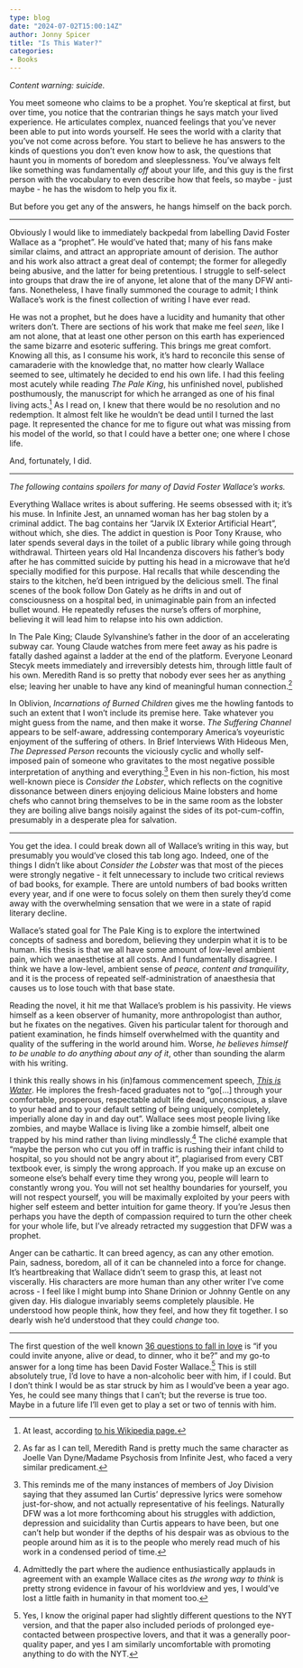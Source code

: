 ```yaml
---
type: blog
date: "2024-07-02T15:00:14Z"
author: Jonny Spicer
title: "Is This Water?"
categories:
- Books
---
```

*Content warning: suicide.*

You meet someone who claims to be a prophet. You’re skeptical at first, but over time, you notice that the contrarian things he says match your lived experience. He articulates complex, nuanced feelings that you’ve never been able to put into words yourself. He sees the world with a clarity that you’ve not come across before. You start to believe he has answers to the kinds of questions you don’t even know how to ask, the questions that haunt you in moments of boredom and sleeplessness. You’ve always felt like something was fundamentally *off* about your life, and this guy is the first person with the vocabulary to even describe how that feels, so maybe - just maybe - he has the wisdom to help you fix it.

But before you get any of the answers, he hangs himself on the back porch.

---

Obviously I would like to immediately backpedal from labelling David Foster Wallace as a “prophet”. He would’ve hated that; many of his fans make similar claims, and attract an appropriate amount of derision. The author and his work also attract a great deal of contempt; the former for allegedly being abusive, and the latter for being pretentious. I struggle to self-select into groups that draw the ire of anyone, let alone that of the many DFW anti-fans. Nonetheless, I have finally summoned the courage to admit; I think Wallace’s work is the finest collection of writing I have ever read.

He was not a prophet, but he does have a lucidity and humanity that other writers don’t. There are sections of his work that make me feel *seen*, like I am not alone, that at least one other person on this earth has experienced the same bizarre and esoteric suffering. This brings me great comfort. Knowing all this, as I consume his work, it’s hard to reconcile this sense of camaraderie with the knowledge that, no matter how clearly Wallace seemed to see, ultimately he decided to end his own life. I had this feeling most acutely while reading *The Pale King*, his unfinished novel, published posthumously, the manuscript for which he arranged as one of his final living acts.[^1] As I read on, I knew that there would be no resolution and no redemption. It almost felt like he wouldn’t be dead until I turned the last page. It represented the chance for me to figure out what was missing from his model of the world, so that I could have a better one; one where I chose life. 

And, fortunately, I did.

---

*The following contains spoilers for many of David Foster Wallace’s works.*

Everything Wallace writes is about suffering. He seems obsessed with it; it’s his muse. In Infinite Jest, an unnamed woman has her bag stolen by a criminal addict. The bag contains her “Jarvik IX Exterior Artificial Heart”, without which, she dies. The addict in question is Poor Tony Krause, who later spends several days in the toilet of a public library while going through withdrawal. Thirteen years old Hal Incandenza discovers his father’s body after he has committed suicide by putting his head in a microwave that he’d specially modified for this purpose. Hal recalls that while descending the stairs to the kitchen, he’d been intrigued by the delicious smell. The final scenes of the book follow Don Gately as he drifts in and out of consciousness on a hospital bed, in unimaginable pain from an infected bullet wound. He repeatedly refuses the nurse’s  offers of morphine, believing it will lead him to relapse into his own addiction.

In The Pale King; Claude Sylvanshine’s father in the door of an accelerating subway car. Young Claude watches from mere feet away as his padre is fatally dashed against a ladder at the end of the platform. Everyone Leonard Stecyk meets immediately and irreversibly detests him, through little fault of his own. Meredith Rand is so pretty that nobody ever sees her as anything else; leaving her unable to have any kind of meaningful human connection.[^2]

In Oblivion, *Incarnations of Burned Children* gives me the howling fantods to such an extent that I won’t include its premise here. Take whatever you might guess from the name, and then make it worse. *The Suffering Channel* appears to be self-aware, addressing contemporary America’s voyeuristic enjoyment of the suffering of others. In Brief Interviews With Hideous Men, *The Depressed Person* recounts the viciously cyclic and wholly self-imposed pain of someone who gravitates to the most negative possible interpretation of anything and everything.[^3] Even in his non-fiction, his most well-known piece is *Consider the Lobster*, which reflects on the cognitive dissonance between diners enjoying delicious Maine lobsters and home chefs who cannot bring themselves to be in the same room as the lobster they are boiling alive bangs noisily against the sides of its pot-cum-coffin, presumably in a desperate plea for salvation.

---

You get the idea. I could break down all of Wallace’s writing in this way, but presumably you would’ve closed this tab long ago. Indeed, one of the things I didn’t like about *Consider the Lobster* was that most of the pieces were strongly negative - it felt unnecessary to include two critical reviews of bad books, for example. There are untold numbers of bad books written every year, and if one were to focus solely on them then surely they’d come away with the overwhelming sensation that we were in a state of rapid literary decline. 

Wallace’s stated goal for The Pale King is to explore the intertwined concepts of sadness and boredom, believing they underpin what it is to be human. His thesis is that we all have some amount of low-level ambient pain, which we anaesthetise at all costs. And I fundamentally disagree. I think we have a low-level, ambient sense of *peace, content and tranquility*, and it is the process of repeated self-administration of anaesthesia that causes us to lose touch with that base state.

Reading the novel, it hit me that Wallace’s problem is his passivity. He views himself as a keen observer of humanity, more anthropologist than author, but he fixates on the negatives. Given his particular talent for thorough and patient examination, he finds himself overwhelmed with the quantity and quality of the suffering in the world around him. Worse, *he believes himself to be unable to do anything about any of it*, other than sounding the alarm with his writing.

I think this really shows in his (in)famous commencement speech, [*This is Water*](https://fs.blog/david-foster-wallace-this-is-water/). He implores the fresh-faced graduates not to “go[…] through your comfortable, prosperous, respectable adult life dead, unconscious, a slave to your head and to your default setting of being uniquely, completely, imperially alone day in and day out”. Wallace sees most people living like zombies, and maybe Wallace is living like a zombie himself, albeit one trapped by his mind rather than living mindlessly.[^4] The cliché example that “maybe the person who cut you off in traffic is rushing their infant child to hospital, so you should not be angry about it”, plagiarised from every CBT textbook ever, is simply the wrong approach. If you make up an excuse on someone else’s behalf every time they wrong you, people will learn to constantly wrong you. You will not set healthy boundaries for yourself, you will not respect yourself, you will be maximally exploited by your peers with higher self esteem and better intuition for game theory. If you’re Jesus then perhaps you have the depth of compassion required to turn the other cheek for your whole life, but I’ve already retracted my suggestion that DFW was a prophet.

Anger can be cathartic. It can breed agency, as can any other emotion. Pain, sadness, boredom, all of it can be channeled into a force for change. It’s heartbreaking that Wallace didn’t seem to grasp this, at least not viscerally. His characters are more human than any other writer I’ve come across - I feel like I might bump into Shane Drinion or Johnny Gentle on any given day. His dialogue invariably seems completely plausible. He understood how people think, how they feel, and how they fit together. I so dearly wish he’d understood that they could *change* too.

---

The first question of the well known [36 questions to fall in love](https://36questionsinlove.com/) is “if you could invite anyone, alive or dead, to dinner, who it be?” and my go-to answer for a long time has been David Foster Wallace.[^5] This is still absolutely true, I’d love to have a non-alcoholic beer with him, if I could. But I don’t think I would be as star struck by him as I would’ve been a year ago. Yes, he could see many things that I can’t; but the reverse is true too. Maybe in a future life I’ll even get to play a set or two of tennis with him.

[^1]: At least, according [to his Wikipedia page.](https://en.wikipedia.org/wiki/David_Foster_Wallace#Death)

[^2]: As far as I can tell, Meredith Rand is pretty much the same character as Joelle Van Dyne/Madame Psychosis from Infinite Jest, who faced a very similar predicament. 

[^3]: This reminds me of the many instances of members of Joy Division saying that they assumed Ian Curtis’ depressive lyrics were somehow just-for-show, and not actually representative of his feelings. Naturally DFW was a lot more forthcoming about his struggles with addiction, depression and suicidality than Curtis appears to have been, but one can’t help but wonder if the depths of his despair was as obvious to the people around him as it is to the people who merely read much of his work in a condensed period of time. 

[^4]: Admittedly the part where the audience enthusiastically applauds in agreement with an example Wallace cites as *the wrong way to think* is pretty strong evidence in favour of his worldview and yes, I would’ve lost a little faith in humanity in that moment too.

[^5]: Yes, I know the original paper had slightly different questions to the NYT version, and that the paper also included periods of prolonged eye-contacted between prospective lovers, and that it was a generally poor-quality paper, and yes I am similarly uncomfortable with promoting anything to do with the NYT.
